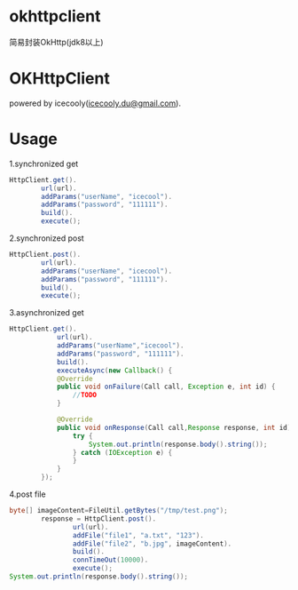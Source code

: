 # okhttpclient
简易封装OkHttp(jdk8以上)

OKHttpClient
======
powered by icecooly(icecooly.du@gmail.com).

Usage
==============
1.synchronized get
```java
HttpClient.get().
		url(url).
		addParams("userName", "icecool").
		addParams("password", "111111").
		build().
		execute();
```
		
2.synchronized post
```java
HttpClient.post().
		url(url).
		addParams("userName", "icecool").
		addParams("password", "111111").
		build().
		execute();
```

3.asynchronized get
```java
HttpClient.get().
			url(url).
			addParams("userName","icecool").
			addParams("password", "111111").
			build().
			executeAsync(new Callback() {
			@Override
			public void onFailure(Call call, Exception e, int id) {
				//TODO
			}

			@Override
			public void onResponse(Call call,Response response, int id) {
				try {
					System.out.println(response.body().string());
				} catch (IOException e) {
				}
			}
		});
```
		
4.post file
```java
byte[] imageContent=FileUtil.getBytes("/tmp/test.png");
		response = HttpClient.post().
				url(url).
				addFile("file1", "a.txt", "123").
				addFile("file2", "b.jpg", imageContent).
				build().
				connTimeOut(10000).
				execute();
System.out.println(response.body().string());
```

